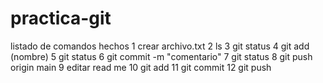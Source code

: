 # practica-git
listado de comandos hechos 
1 crear archivo.txt
2 ls
3 git status
4 git add (nombre)
5 git status
6 git commit -m "comentario"
7 git status
8 git push origin main
9 editar read me 
10 git add 
11 git commit 
12 git push 
